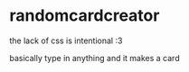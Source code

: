 # randomcardcreator
the lack of css is intentional :3

basically type in anything and it makes a card

